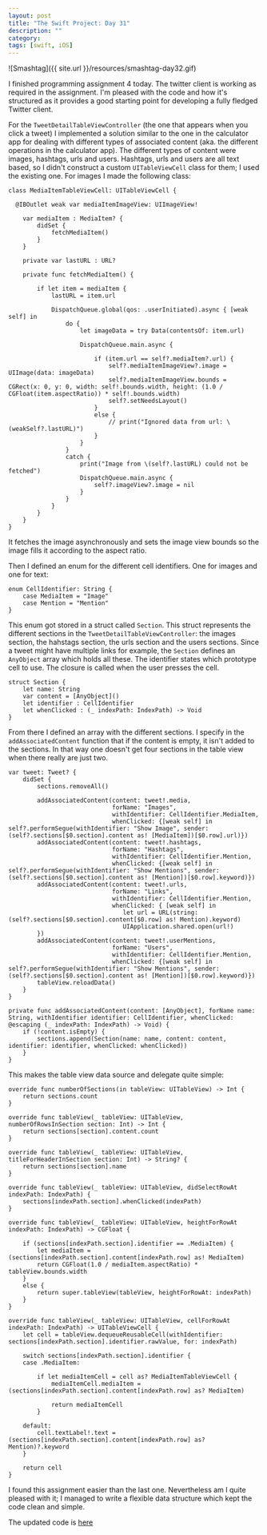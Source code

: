 ```yaml
---
layout: post
title: "The Swift Project: Day 31"
description: ""
category:
tags: [swift, iOS]
---
```

![Smashtag]({{ site.url }}/resources/smashtag-day32.gif)

I finished programming assignment 4 today. The twitter client is working as required in the assignment. I'm pleased with the code and how it's structured as it provides a good starting point for developing a fully fledged Twitter client.

For the `TweetDetailTableViewController` (the one that appears when you click a tweet) I implemented a solution similar to the one in the calculator app for dealing with different types of associated content (aka. the different operations in the calculator app). The different types of content were images, hashtags, urls and users. Hashtags, urls and users are all text based, so I didn't construct a custom `UITableViewCell` class for them; I used the existing one. For images I made the following class:

```
class MediaItemTableViewCell: UITableViewCell {

  @IBOutlet weak var mediaItemImageView: UIImageView!

    var mediaItem : MediaItem? {
        didSet {
            fetchMediaItem()
        }
    }

    private var lastURL : URL?

    private func fetchMediaItem() {

        if let item = mediaItem {
            lastURL = item.url

            DispatchQueue.global(qos: .userInitiated).async { [weak self] in
                do {
                    let imageData = try Data(contentsOf: item.url)

                    DispatchQueue.main.async {

                        if (item.url == self?.mediaItem?.url) {
                            self?.mediaItemImageView?.image = UIImage(data: imageData)
                            self?.mediaItemImageView.bounds = CGRect(x: 0, y: 0, width: self!.bounds.width, height: (1.0 / CGFloat(item.aspectRatio)) * self!.bounds.width)
                            self?.setNeedsLayout()
                        }
                        else {
                            // print("Ignored data from url: \(weakSelf?.lastURL)")
                        }
                    }
                }
                catch {
                    print("Image from \(self?.lastURL) could not be fetched")
                    DispatchQueue.main.async {
                        self?.imageView?.image = nil
                    }
                }
            }
        }
    }
}
```

It fetches the image asynchronously and sets the image view bounds so the image fills it according to the aspect ratio.

Then I defined an enum for the different cell identifiers. One for images and one for text:


```
enum CellIdentifier: String {
    case MediaItem = "Image"
    case Mention = "Mention"
}
```

This enum got stored in a struct called `Section`. This struct represents the different sections in the `TweetDetailTableViewController`: the images section, the hahstags section, the urls section and the users sections. Since a tweet might have multiple links for example, the `Section` defines an `AnyObject` array which holds all these. The identifier states which prototype cell to use. The closure is called when the user presses the cell.

```
struct Section {
    let name: String
    var content = [AnyObject]()
    let identifier : CellIdentifier
    let whenClicked : (_ indexPath: IndexPath) -> Void
}
```

From there I defined an array with the different sections. I specify in the `addAssociatedContent` function that if the content is empty, it isn't added to the sections. In that way one doesn't get four sections in the table view when there really are just two.

```
var tweet: Tweet? {
    didSet {
        sections.removeAll()

        addAssociatedContent(content: tweet!.media,
                             forName: "Images",
                             withIdentifier: CellIdentifier.MediaItem,
                             whenClicked: {[weak self] in self?.performSegue(withIdentifier: "Show Image", sender: (self?.sections[$0.section].content as! [MediaItem])[$0.row].url)})
        addAssociatedContent(content: tweet!.hashtags,
                             forName: "Hashtags",
                             withIdentifier: CellIdentifier.Mention,
                             whenClicked: {[weak self] in self?.performSegue(withIdentifier: "Show Mentions", sender: (self?.sections[$0.section].content as! [Mention])[$0.row].keyword)})
        addAssociatedContent(content: tweet!.urls,
                             forName: "Links",
                             withIdentifier: CellIdentifier.Mention,
                             whenClicked: { [weak self] in
                                let url = URL(string: (self?.sections[$0.section].content[$0.row] as! Mention).keyword)
                                UIApplication.shared.open(url!)
        })
        addAssociatedContent(content: tweet!.userMentions,
                             forName: "Users",
                             withIdentifier: CellIdentifier.Mention,
                             whenClicked: {[weak self] in self?.performSegue(withIdentifier: "Show Mentions", sender: (self?.sections[$0.section].content as! [Mention])[$0.row].keyword)})
        tableView.reloadData()
    }
}

private func addAssociatedContent(content: [AnyObject], forName name: String, withIdentifier identifier: CellIdentifier, whenClicked: @escaping (_ indexPath: IndexPath) -> Void) {
    if (!content.isEmpty) {
        sections.append(Section(name: name, content: content, identifier: identifier, whenClicked: whenClicked))
    }
}
```

This makes the table view data source and delegate quite simple:

```
override func numberOfSections(in tableView: UITableView) -> Int {
    return sections.count
}

override func tableView(_ tableView: UITableView, numberOfRowsInSection section: Int) -> Int {
    return sections[section].content.count
}

override func tableView(_ tableView: UITableView, titleForHeaderInSection section: Int) -> String? {
    return sections[section].name
}

override func tableView(_ tableView: UITableView, didSelectRowAt indexPath: IndexPath) {
    sections[indexPath.section].whenClicked(indexPath)
}

override func tableView(_ tableView: UITableView, heightForRowAt indexPath: IndexPath) -> CGFloat {

    if (sections[indexPath.section].identifier == .MediaItem) {
        let mediaItem = (sections[indexPath.section].content[indexPath.row] as! MediaItem)
        return CGFloat(1.0 / mediaItem.aspectRatio) * tableView.bounds.width
    }
    else {
        return super.tableView(tableView, heightForRowAt: indexPath)
    }
}

override func tableView(_ tableView: UITableView, cellForRowAt indexPath: IndexPath) -> UITableViewCell {
    let cell = tableView.dequeueReusableCell(withIdentifier: sections[indexPath.section].identifier.rawValue, for: indexPath)

    switch sections[indexPath.section].identifier {
    case .MediaItem:

        if let mediaItemCell = cell as? MediaItemTableViewCell {
            mediaItemCell.mediaItem = (sections[indexPath.section].content[indexPath.row] as? MediaItem)

            return mediaItemCell
        }

    default:
        cell.textLabel!.text = (sections[indexPath.section].content[indexPath.row] as? Mention)?.keyword
    }

    return cell
}
```

I found this assignment easier than the last one. Nevertheless am I quite pleased with it; I managed to write a flexible data structure which kept the code clean and simple.

The updated code is <a href="https://github.com/simengangstad/The-Swift-Project" target="_blank">here</a>
